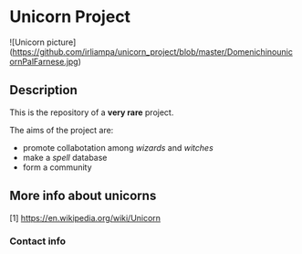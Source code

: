# Unicorn Project

![Unicorn picture] (https://github.com/irliampa/unicorn_project/blob/master/DomenichinounicornPalFarnese.jpg)

## Description

This is the repository of a **very rare** project.

The aims of the project are:
* promote collabotation among _wizards_ and *witches*
* make a _*spell*_ database
* form a community

## More info about unicorns
[1] https://en.wikipedia.org/wiki/Unicorn 

### Contact info

